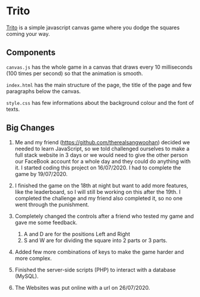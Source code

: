 # Trito

[Trito](https://mathusan.net/Trito/index.html) is a simple javascript canvas game where you dodge the squares coming your way.

## Components
`canvas.js` has the whole game in a canvas that draws every 10 milliseconds (100 times per second) so that the animation is smooth.

`index.html` has the main structure of the page, the title of the page and few paragraphs below the canvas.

`style.css` has few informations about the background colour and the font of texts.

## Big Changes
1. Me and my friend (https://github.com/therealsangwoohan) decided we needed to learn JavaScript, so we told challenged ourselves to make a full stack website in 3 days or we would need to give the other person our FaceBook account for a whole day and they could do anything with it. I started coding this project on 16/07/2020. I had to complete the game by 19/07/2020.

2. I finished the game on the 18th at night but want to add more features, like the leaderboard, so I will still be working on this after the 19th. I completed the challenge and my friend also completed it, so no one went through the punishment.

3. Completely changed the controls after a friend who tested my game and gave me some feedback.
	1. A and D are for the positions Left and Right
	1. S and W are for dividing the square into 2 parts or 3 parts.

4. Added few more combinations of keys to make the game harder and more complex. 

5. Finished the server-side scripts (PHP) to interact with a database (MySQL). 

6. The Websites was put online with a url on 26/07/2020. 
